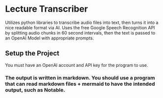 # Lecture Transcriber
Utilizes python libraries to transcribe audio files into text, then turns it into a nice readable format via AI. Uses the free Google Speech Recognition API by splitting audio chunks in 60 second intervals, then the text is passed to an OpenAI Model with appropriate prompts.

## Setup the Project
You must have an OpenAI account and API key for the program to use.

### The output is written in markdown. You should use a program that can read markdown files + mermaid to have the intended output, such as Notable.